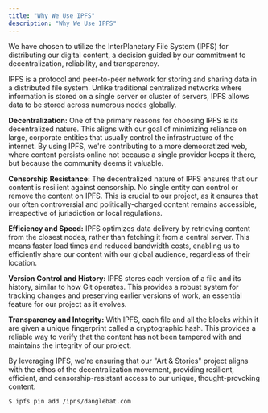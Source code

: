 ```yaml
---
title: "Why We Use IPFS"
description: "Why We Use IPFS"
---
```

We have chosen to utilize the InterPlanetary File System (IPFS) for distributing our digital content, a decision guided by our commitment to decentralization, reliability, and transparency.

IPFS is a protocol and peer-to-peer network for storing and sharing data in a distributed file system. Unlike traditional centralized networks where information is stored on a single server or cluster of servers, IPFS allows data to be stored across numerous nodes globally.

**Decentralization:** One of the primary reasons for choosing IPFS is its decentralized nature. This aligns with our goal of minimizing reliance on large, corporate entities that usually control the infrastructure of the internet. By using IPFS, we're contributing to a more democratized web, where content persists online not because a single provider keeps it there, but because the community deems it valuable.

**Censorship Resistance:** The decentralized nature of IPFS ensures that our content is resilient against censorship. No single entity can control or remove the content on IPFS. This is crucial to our project, as it ensures that our often controversial and politically-charged content remains accessible, irrespective of jurisdiction or local regulations.

**Efficiency and Speed:** IPFS optimizes data delivery by retrieving content from the closest nodes, rather than fetching it from a central server. This means faster load times and reduced bandwidth costs, enabling us to efficiently share our content with our global audience, regardless of their location.

**Version Control and History:** IPFS stores each version of a file and its history, similar to how Git operates. This provides a robust system for tracking changes and preserving earlier versions of work, an essential feature for our project as it evolves.

**Transparency and Integrity:** With IPFS, each file and all the blocks within it are given a unique fingerprint called a cryptographic hash. This provides a reliable way to verify that the content has not been tampered with and maintains the integrity of our project.

By leveraging IPFS, we're ensuring that our "Art & Stories" project aligns with the ethos of the decentralization movement, providing resilient, efficient, and censorship-resistant access to our unique, thought-provoking content.

```
$ ipfs pin add /ipns/danglebat.com
```

